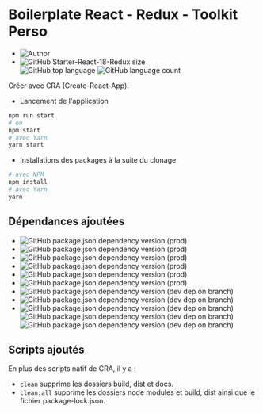 # Boilerplate React - Redux - Toolkit Perso

- ![Author](<https://img.shields.io/badge/Author-Yan Coquoz-">)
- ![GitHub Starter-React-18-Redux size](<https://img.shields.io/github/repo-size/Yan-Coquoz/Starter-React-18-Redux>)  
![GitHub top language](https://img.shields.io/github/languages/top/Yan-Coquoz/Starter-React-18-Redux)
![GitHub language count](https://img.shields.io/github/languages/count/Yan-Coquoz/Starter-React-18-Redux)

Créer avec CRA (Create-React-App).

- Lancement de l'application

```bash
npm run start
# ou
npm start
# avec Yarn
yarn start
```

- Installations des packages à la suite du clonage.

```bash
# avec NPM
npm install
# avec Yarn
yarn
```

## Dépendances ajoutées

- ![GitHub package.json dependency version (prod)](https://img.shields.io/github/package-json/dependency-version/Yan-Coquoz/Starter-React-18-Redux/react)
- ![GitHub package.json dependency version (prod)](https://img.shields.io/github/package-json/dependency-version/Yan-Coquoz/Starter-React-18-Redux/prop-types)
- ![GitHub package.json dependency version (prod)](https://img.shields.io/github/package-json/dependency-version/Yan-Coquoz/Starter-React-18-Redux/react-router-dom)
- ![GitHub package.json dependency version (prod)](https://img.shields.io/github/package-json/dependency-version/Yan-Coquoz/Starter-React-18-Redux/redux)
- ![GitHub package.json dependency version (prod)](https://img.shields.io/github/package-json/dependency-version/Yan-Coquoz/Starter-React-18-Redux/react-redux)
- ![GitHub package.json dependency version (prod)](https://img.shields.io/github/package-json/dependency-version/Yan-Coquoz/Starter-React-18-Redux/@reduxjs/toolkit)
- ![GitHub package.json dependency version (dev dep on branch)](https://img.shields.io/github/package-json/dependency-version/Yan-Coquoz/Starter-React-18-Redux/dev/sass)
- ![GitHub package.json dependency version (dev dep on branch)](https://img.shields.io/github/package-json/dependency-version/Yan-Coquoz/Starter-React-18-Redux/dev/prettier)
- ![GitHub package.json dependency version (dev dep on branch)](https://img.shields.io/github/package-json/dependency-version/Yan-Coquoz/Starter-React-18-Redux/dev/eslint) ![GitHub package.json dependency version (dev dep on branch)](https://img.shields.io/github/package-json/dependency-version/Yan-Coquoz/Starter-React-18-Redux/dev/eslint-config-prettier) ![GitHub package.json dependency version (dev dep on branch)](https://img.shields.io/github/package-json/dependency-version/Yan-Coquoz/Starter-React-18-Redux/dev/eslint-plugin-react)

## Scripts ajoutés

En plus des scripts natif de CRA, il y a :

- `clean`     supprime les dossiers build, dist et docs.
- `clean:all` supprime les dossiers node modules et build, dist ainsi que le fichier package-lock.json.
